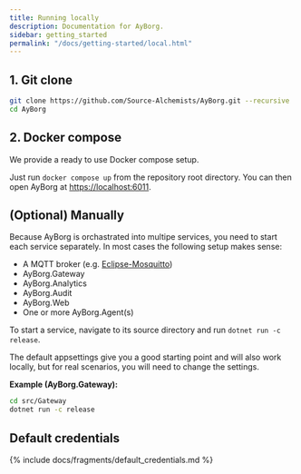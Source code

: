 ```yaml
---
title: Running locally
description: Documentation for AyBorg.
sidebar: getting_started
permalink: "/docs/getting-started/local.html"
---
```


## 1. Git clone

``` bash
git clone https://github.com/Source-Alchemists/AyBorg.git --recursive 
cd AyBorg
```

## 2. Docker compose

We provide a ready to use Docker compose setup.

Just run `docker compose up` from the repository root directory.
You can then open AyBorg at <https://localhost:6011>.

## (Optional) Manually

Because AyBorg is orchastrated into multipe services, you need to start each service separately. In most cases the following setup makes sense:

- A MQTT broker (e.g. [Eclipse-Mosquitto](https://mosquitto.org/))
- AyBorg.Gateway
- AyBorg.Analytics
- AyBorg.Audit
- AyBorg.Web
- One or more AyBorg.Agent(s)

To start a service, navigate to its source directory and run `dotnet run -c release`.

The default appsettings give you a good starting point and will also work locally, but for real scenarios, you will need to change the settings.

**Example (AyBorg.Gateway):**

``` bash
cd src/Gateway
dotnet run -c release
```

## Default credentials

 {% include docs/fragments/default_credentials.md %}
